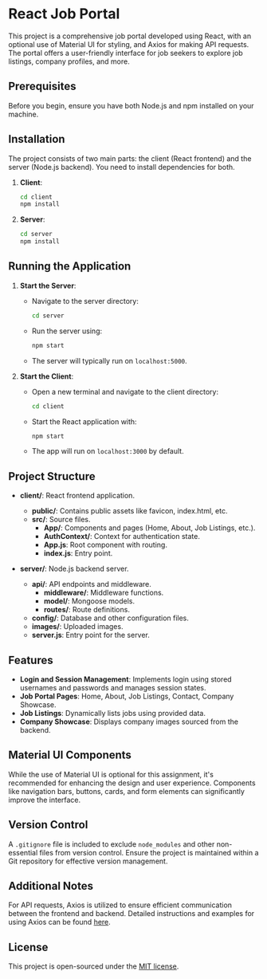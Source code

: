 # React Job Portal

This project is a comprehensive job portal developed using React, with an optional use of Material UI for styling, and Axios for making API requests. The portal offers a user-friendly interface for job seekers to explore job listings, company profiles, and more.

## Prerequisites

Before you begin, ensure you have both Node.js and npm installed on your machine.

## Installation

The project consists of two main parts: the client (React frontend) and the server (Node.js backend). You need to install dependencies for both.

1. **Client**:
    ```bash
    cd client
    npm install
    ```

2. **Server**:
    ```bash
    cd server
    npm install
    ```

## Running the Application

1. **Start the Server**:
    - Navigate to the server directory:
        ```bash
        cd server
        ```
    - Run the server using:
        ```bash
        npm start
        ```
    - The server will typically run on `localhost:5000`.

2. **Start the Client**:
    - Open a new terminal and navigate to the client directory:
        ```bash
        cd client
        ```
    - Start the React application with:
        ```bash
        npm start
        ```
    - The app will run on `localhost:3000` by default.

## Project Structure

- **client/**: React frontend application.
    - **public/**: Contains public assets like favicon, index.html, etc.
    - **src/**: Source files.
        - **App/**: Components and pages (Home, About, Job Listings, etc.).
        - **AuthContext/**: Context for authentication state.
        - **App.js**: Root component with routing.
        - **index.js**: Entry point.

- **server/**: Node.js backend server.
    - **api/**: API endpoints and middleware.
        - **middleware/**: Middleware functions.
        - **model/**: Mongoose models.
        - **routes/**: Route definitions.
    - **config/**: Database and other configuration files.
    - **images/**: Uploaded images.
    - **server.js**: Entry point for the server.

## Features

- **Login and Session Management**: Implements login using stored usernames and passwords and manages session states.
- **Job Portal Pages**: Home, About, Job Listings, Contact, Company Showcase.
- **Job Listings**: Dynamically lists jobs using provided data.
- **Company Showcase**: Displays company images sourced from the backend.

## Material UI Components

While the use of Material UI is optional for this assignment, it's recommended for enhancing the design and user experience. Components like navigation bars, buttons, cards, and form elements can significantly improve the interface.

## Version Control

A `.gitignore` file is included to exclude `node_modules` and other non-essential files from version control. Ensure the project is maintained within a Git repository for effective version management.

## Additional Notes

For API requests, Axios is utilized to ensure efficient communication between the frontend and backend. Detailed instructions and examples for using Axios can be found [here](https://www.youtube.com/watch?v=12l6lkW6JhE).

## License

This project is open-sourced under the [MIT license](LICENSE).

